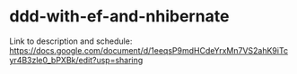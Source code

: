 # ddd-with-ef-and-nhibernate
Link to description and schedule: https://docs.google.com/document/d/1eeqsP9mdHCdeYrxMn7VS2ahK9iTcyr4B3zle0_bPXBk/edit?usp=sharing
